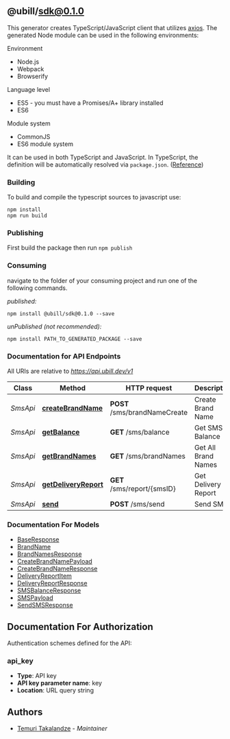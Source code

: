 ## @ubill/sdk@0.1.0

This generator creates TypeScript/JavaScript client that utilizes [axios](https://github.com/axios/axios). The generated Node module can be used in the following environments:

Environment
* Node.js
* Webpack
* Browserify

Language level
* ES5 - you must have a Promises/A+ library installed
* ES6

Module system
* CommonJS
* ES6 module system

It can be used in both TypeScript and JavaScript. In TypeScript, the definition will be automatically resolved via `package.json`. ([Reference](https://www.typescriptlang.org/docs/handbook/declaration-files/consumption.html))

### Building

To build and compile the typescript sources to javascript use:
```
npm install
npm run build
```

### Publishing

First build the package then run `npm publish`

### Consuming

navigate to the folder of your consuming project and run one of the following commands.

_published:_

```
npm install @ubill/sdk@0.1.0 --save
```

_unPublished (not recommended):_

```
npm install PATH_TO_GENERATED_PACKAGE --save
```

### Documentation for API Endpoints

All URIs are relative to *https://api.ubill.dev/v1*

Class | Method | HTTP request | Description
------------ | ------------- | ------------- | -------------
*SmsApi* | [**createBrandName**](docs/SmsApi.md#createbrandname) | **POST** /sms/brandNameCreate | Create Brand Name
*SmsApi* | [**getBalance**](docs/SmsApi.md#getbalance) | **GET** /sms/balance | Get SMS Balance
*SmsApi* | [**getBrandNames**](docs/SmsApi.md#getbrandnames) | **GET** /sms/brandNames | Get All Brand Names
*SmsApi* | [**getDeliveryReport**](docs/SmsApi.md#getdeliveryreport) | **GET** /sms/report/{smsID} | Get Delivery Report
*SmsApi* | [**send**](docs/SmsApi.md#send) | **POST** /sms/send | Send SMS


### Documentation For Models

 - [BaseResponse](docs/BaseResponse.md)
 - [BrandName](docs/BrandName.md)
 - [BrandNamesResponse](docs/BrandNamesResponse.md)
 - [CreateBrandNamePayload](docs/CreateBrandNamePayload.md)
 - [CreateBrandNameResponse](docs/CreateBrandNameResponse.md)
 - [DeliveryReportItem](docs/DeliveryReportItem.md)
 - [DeliveryReportResponse](docs/DeliveryReportResponse.md)
 - [SMSBalanceResponse](docs/SMSBalanceResponse.md)
 - [SMSPayload](docs/SMSPayload.md)
 - [SendSMSResponse](docs/SendSMSResponse.md)


<a id="documentation-for-authorization"></a>
## Documentation For Authorization


Authentication schemes defined for the API:
<a id="api_key"></a>
### api_key

- **Type**: API key
- **API key parameter name**: key
- **Location**: URL query string


## Authors

- [Temuri Takalandze](https://www.abgeo.dev) - *Maintainer*
